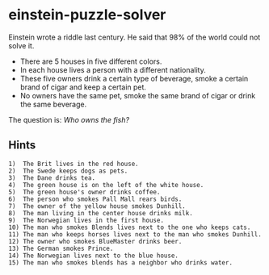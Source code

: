 # einstein-puzzle-solver

Einstein wrote a riddle last century. He said that 98% of the world could not solve it.

   * There are 5 houses in five different colors.
   * In each house lives a person with a different nationality.
   * These five owners drink a certain type of beverage, smoke a certain brand of cigar and keep a certain pet.
   * No owners have the same pet, smoke the same brand of cigar or drink the same beverage.

The question is: <i>Who owns the fish?</i>

## Hints

    1)  The Brit lives in the red house.
    2)  The Swede keeps dogs as pets.
    3)  The Dane drinks tea.
    4)  The green house is on the left of the white house.
    5)  The green house's owner drinks coffee.
    6)  The person who smokes Pall Mall rears birds.
    7)  The owner of the yellow house smokes Dunhill.
    8)  The man living in the center house drinks milk.
    9)  The Norwegian lives in the first house.
    10) The man who smokes Blends lives next to the one who keeps cats.
    11) The man who keeps horses lives next to the man who smokes Dunhill.
    12) The owner who smokes BlueMaster drinks beer.
    13) The German smokes Prince.
    14) The Norwegian lives next to the blue house.
    15) The man who smokes blends has a neighbor who drinks water.
